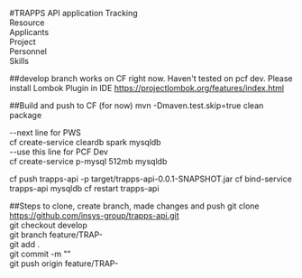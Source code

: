 #TRAPPS API application
Tracking  
Resource  
Applicants  
Project  
Personnel  
Skills  
 
##develop branch works on CF right now. Haven't tested on pcf dev. 
Please install Lombok Plugin in IDE
https://projectlombok.org/features/index.html

##Build and push to CF (for now) 
mvn -Dmaven.test.skip=true clean package

--next line for PWS  
cf create-service cleardb spark mysqldb  
--use this line for PCF Dev  
cf create-service p-mysql 512mb mysqldb

cf push trapps-api -p target/trapps-api-0.0.1-SNAPSHOT.jar
cf bind-service trapps-api mysqldb
cf restart trapps-api


##Steps to clone, create branch, made changes and push 
git clone https://github.com/insys-group/trapps-api.git  
git checkout develop  
git branch feature/TRAP-<story number>  
git add .  
git commit -m "<some description about your changes>"  
git push origin feature/TRAP-<story number>  
 
